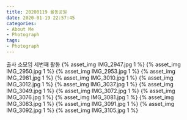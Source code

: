 ```yaml
---
title: 20200119 율동공원
date: 2020-01-19 22:57:45
categories:
- About Me
- Photograph
tags:
- Photograph
---
```

출사 소모임 세번째 활동
{% asset_img IMG_2947.jpg 1 %}
{% asset_img IMG_2950.jpg 1 %}
{% asset_img IMG_2953.jpg 1 %}
{% asset_img IMG_2981.jpg 1 %}
{% asset_img IMG_3010.jpg 1 %}
{% asset_img IMG_3012.jpg 1 %}
{% asset_img IMG_3037.jpg 1 %}
{% asset_img IMG_3049.jpg 1 %}
{% asset_img IMG_3072.jpg 1 %}
{% asset_img IMG_3076.jpg 1 %}
{% asset_img IMG_3081.jpg 1 %}
{% asset_img IMG_3083.jpg 1 %}
{% asset_img IMG_3091.jpg 1 %}
{% asset_img IMG_3092.jpg 1 %}
{% asset_img IMG_3105.jpg 1 %}

